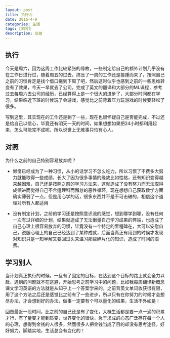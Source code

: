 ```yaml
---
layout: post
title: 执行力
date: 2016-4-9
categories: 生活
tags: [前言]
description: 总结
---
```


## 执行

今天是周六，因为这周工作比较紧张的缘故，一些制定给自己的额外计划几乎没有在工作日进行过，随着周五的过去，挤压了一周的工作还是接踵而来了，按照自己之前的习惯肯定是找个借口拖到下周了吧，然后这时似乎也感到之前的一些思维转变有了效果，今天一早就去了公司，完成了英文的翻译和大部分的ML课程，参考过去每周六去公司的经历，已经算得上是一个很大的进步了，大部分时间都在学习，结果临近下班的时候玩了会游戏，感觉比之前背着压力玩游戏的时候要轻松了很多。

写到这里，其实现在的工作还是剩了一些，现在也很怀疑自己是否能完成，不过还是给自己以信心，毕竟还有明天一天的时间，如果想想如果把24小时都利用起来，怎么可能完不成呢，所以说世上无难事只怕有心人。

## 对照

为什么之前的自己特别容易放弃呢？

* 懒惰已经成为了一种习惯，从小的话学习不怎么吃力，所以习惯了不费多大努力就能取得一些成绩，长大了因为很多事情的缘故比如性格，还有知识变得越来越困难，自己还是按照之前的学习方法来，这就造成了没有努力而无法取得成绩进而觉得自己不合适理科而懈怠的恶性循环，现在想想自己获取数学方面确实薄弱了一点，但是用心学的话，很多东西并不是不可击破的，相信这个道理对所有人都适用

* 没有制定计划，之前的学习还是按照意识流的感觉，想到哪学到哪，没有任何一次有过详细的计划，结果就造成了无法衡量自己学习成果的弊端，也造成了自己心理上很容易放弃的习惯，毕竟没有一个特定的里程碑在，大可以安慰自己，说服心理上的自己已经达到了某种成就，后面当真正有用到的时候才发现对知识只是一知半解又要回过头来温习那些碎片化的知识，造成了时间的浪费。


## 学习别人

当计划真正执行的时候，一旦有了固定的目标，在达到这个目标的路上就会全力以赴，遇到的问题就不在逃避，开始思考之前学习中的问题，比如我每周翻译新概念课文学习英语的方法就是从知乎上一个答案学来的，之前背英文单词收获很有限，用了这个方法之后还是感觉比之前有了一些进步，所以只有在你努力的时候才会想尽办法，才会想到好的办法，做事一定要有个可以量化的结果，生活不外如是！


回首最近一段时间，比之前的自己还是有了变化，大概生活都是要一点一滴的积累才行，有了量变才能到质变，世界变化的很快，急于求成的心态广泛存在每一个人的心理，想得到金钱的人很多，然而很多人把金钱当成了目的却没有思考途径，好好努力，脚踏实地，生活总会有变化的！

